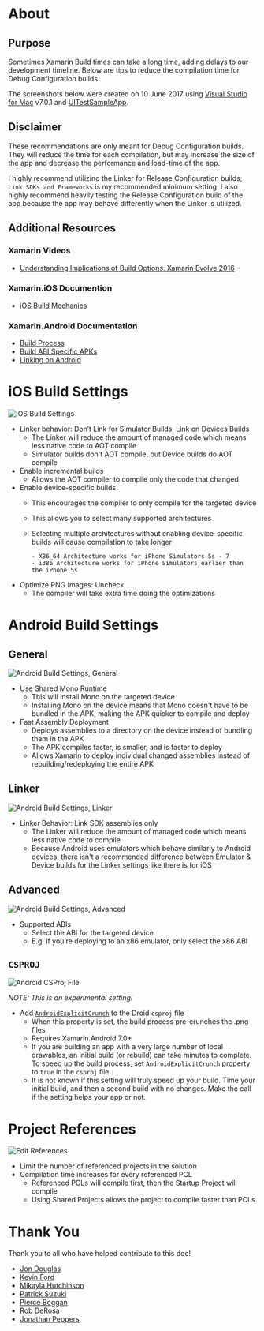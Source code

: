 # About

## Purpose

Sometimes Xamarin Build times can take a long time, adding delays to our development timeline. Below are tips to reduce the compilation time for Debug Configuration builds.

The screenshots below were created on 10 June 2017 using [Visual Studio for Mac](https://www.visualstudio.com/vs/visual-studio-mac/?WT.mc_id=none-github-bramin) v7.0.1 and [UITestSampleApp](https://github.com/brminnick/UITestSampleApp).

## Disclaimer

These recommendations are only meant for Debug Configuration builds. They will reduce the time for each compilation, but may increase the size of the app and decrease the performance and load-time of the app.

I highly recommend utilizing the Linker for Release Configuration builds; `Link SDKs and Frameworks` is my recommended minimum setting. I also highly recommend heavily testing the Release Configuration build of the app because the app may behave differently when the Linker is utilized.

## Additional Resources

### Xamarin Videos

- [Understanding Implications of Build Options, Xamarin Evolve 2016](https://evolve.xamarin.com/session/56e21fe4bad314273ca4d825)

### Xamarin.iOS Documention

- [iOS Build Mechanics](https://docs.microsoft.com/xamarin/ios/deploy-test/ios-build-mechanics/?WT.mc_id=none-github-bramin)

### Xamarin.Android Documentation

- [Build Process](https://docs.microsoft.com/xamarin/android/deploy-test/building-apps/build-process/?WT.mc_id=none-github-bramin)
- [Build ABI Specific APKs](https://docs.microsoft.com/xamarin/android/deploy-test/building-apps/abi-specific-apks/?WT.mc_id=none-github-bramin)
- [Linking on Android](https://docs.microsoft.com/xamarin/android/deploy-test/linker/?WT.mc_id=none-github-bramin)

# iOS Build Settings

![iOS Build Settings](https://user-images.githubusercontent.com/13558917/43491696-66820752-94da-11e8-8955-dd5017cc4b00.png)

- Linker behavior: Don’t Link for Simulator Builds, Link on Devices Builds
  - The Linker will reduce the amount of managed code which means less native code to AOT compile
  - Simulator builds don't AOT compile, but Device builds do AOT compile
- Enable incremental builds
  - Allows the AOT compiler to compile only the code that changed
- Enable device-specific builds
  - This encourages the compiler to only compile for the targeted device
  - This allows you to select many supported architectures
  - Selecting multiple architectures without enabling device-specific builds will cause compilation to take longer

        - X86_64 Architecture works for iPhone Simulators 5s - 7
        - i386 Architecture works for iPhone Simulators earlier than the iPhone 5s
        
- Optimize PNG Images: Uncheck
  - The compiler will take extra time doing the optimizations

# Android Build Settings

## General

![Android Build Settings, General](https://user-images.githubusercontent.com/13558917/42137337-a18d05b8-7d1f-11e8-854e-e1d3ba7393ff.png)

- Use Shared Mono Runtime
  - This will install Mono on the targeted device
  - Installing Mono on the device means that Mono doesn't have to be bundled in the APK, making the APK quicker to compile and deploy
- Fast Assembly Deployment
  - Deploys assemblies to a directory on the device instead of bundling them in the APK
  - The APK compiles faster, is smaller, and  is faster to deploy
  - Allows Xamarin to deploy individual changed assemblies instead of rebuilding/redeploying the entire APK

## Linker

![Android Build Settings, Linker](https://user-images.githubusercontent.com/13558917/42137336-a1771a8c-7d1f-11e8-83df-a6c5a1c783ff.png)

- Linker Behavior: Link SDK assemblies only
  - The Linker will reduce the amount of managed code which means less native code to compile
  - Because Android uses emulators which behave similarly to Android devices, there isn't a recommended difference between Emulator & Device builds for the Linker settings like there is for iOS

## Advanced

![Android Build Settings, Advanced](https://user-images.githubusercontent.com/13558917/42137338-a1a27f56-7d1f-11e8-9e8f-02b7ada6ff1a.png)

- Supported ABIs
  - Select the ABI for the targeted device
  - E.g. if you’re deploying to an x86 emulator, only select the x86 ABI

## `CSPROJ`

![Android CSProj File](https://user-images.githubusercontent.com/13558917/42137335-a162048a-7d1f-11e8-9ffc-c215e040f76f.png)

_NOTE: This is an experimental setting!_

- Add [`AndroidExplicitCrunch`](https://docs.microsoft.com/xamarin/android/deploy-test/building-apps/build-process/?WT.mc_id=none-github-bramin) to the Droid `csproj` file
  - When this property is set, the build process pre-crunches the .png files
  - Requires Xamarin.Android 7.0+
  - If you are building an app with a very large number of local drawables, an initial build (or rebuild) can take minutes to complete. To speed up the build process, set `AndroidExplicitCrunch` property to `true` in the `csproj` file.
  - It is not known if this setting will truly speed up your build. Time your initial build, and then a second build with no changes. Make the call if the setting helps your app or not.

# Project References

![Edit References](https://user-images.githubusercontent.com/13558917/42137333-a1299474-7d1f-11e8-9398-f4c221460dcb.png)

- Limit the number of referenced projects in the solution
- Compilation time increases for every referenced PCL
  - Referenced PCLs will compile first, then the Startup Project will compile
  - Using Shared Projects allows the project to compile faster than PCLs

# Thank You

Thank you to all who have helped contribute to this doc!

- [Jon Douglas](https://twitter.com/_JonDouglas)
- [Kevin Ford](https://twitter.com/bowman74)
- [Mikayla Hutchinson](https://twitter.com/mjhutchinson)
- [Patrick Suzuki](https://github.com/patrickluvsoj)
- [Pierce Boggan](https://twitter.com/pierceboggan)
- [Rob DeRosa](https://github.com/rob-derosa)
- [Jonathan Peppers](https://jonathanpeppers.com)
